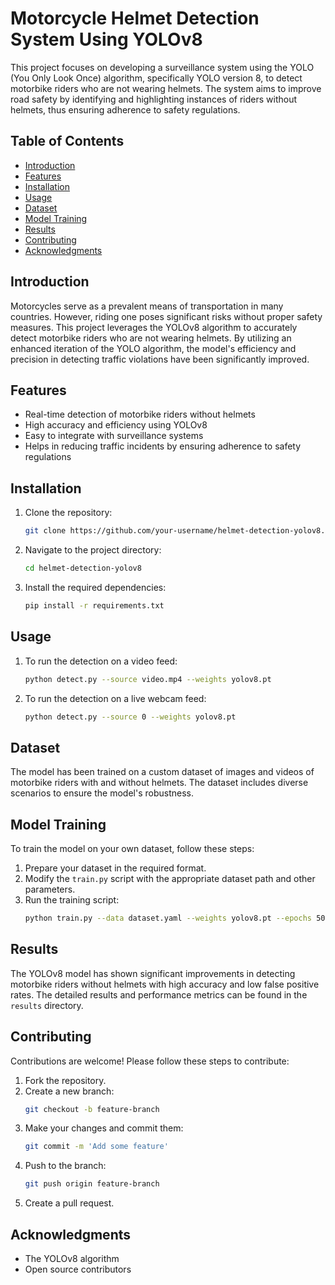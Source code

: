 # Motorcycle Helmet Detection System Using YOLOv8

This project focuses on developing a surveillance system using the YOLO (You Only Look Once) algorithm, specifically YOLO version 8, to detect motorbike riders who are not wearing helmets. The system aims to improve road safety by identifying and highlighting instances of riders without helmets, thus ensuring adherence to safety regulations.

## Table of Contents

- [Introduction](#introduction)
- [Features](#features)
- [Installation](#installation)
- [Usage](#usage)
- [Dataset](#dataset)
- [Model Training](#model-training)
- [Results](#results)
- [Contributing](#contributing)
- [Acknowledgments](#acknowledgments)

## Introduction

Motorcycles serve as a prevalent means of transportation in many countries. However, riding one poses significant risks without proper safety measures. This project leverages the YOLOv8 algorithm to accurately detect motorbike riders who are not wearing helmets. By utilizing an enhanced iteration of the YOLO algorithm, the model's efficiency and precision in detecting traffic violations have been significantly improved.

## Features

- Real-time detection of motorbike riders without helmets
- High accuracy and efficiency using YOLOv8
- Easy to integrate with surveillance systems
- Helps in reducing traffic incidents by ensuring adherence to safety regulations

## Installation

1. Clone the repository:
    ```bash
    git clone https://github.com/your-username/helmet-detection-yolov8.git
    ```
2. Navigate to the project directory:
    ```bash
    cd helmet-detection-yolov8
    ```
3. Install the required dependencies:
    ```bash
    pip install -r requirements.txt
    ```

## Usage

1. To run the detection on a video feed:
    ```bash
    python detect.py --source video.mp4 --weights yolov8.pt
    ```
2. To run the detection on a live webcam feed:
    ```bash
    python detect.py --source 0 --weights yolov8.pt
    ```

## Dataset

The model has been trained on a custom dataset of images and videos of motorbike riders with and without helmets. The dataset includes diverse scenarios to ensure the model's robustness.

## Model Training

To train the model on your own dataset, follow these steps:

1. Prepare your dataset in the required format.
2. Modify the `train.py` script with the appropriate dataset path and other parameters.
3. Run the training script:
    ```bash
    python train.py --data dataset.yaml --weights yolov8.pt --epochs 50
    ```

## Results

The YOLOv8 model has shown significant improvements in detecting motorbike riders without helmets with high accuracy and low false positive rates. The detailed results and performance metrics can be found in the `results` directory.

## Contributing

Contributions are welcome! Please follow these steps to contribute:

1. Fork the repository.
2. Create a new branch:
    ```bash
    git checkout -b feature-branch
    ```
3. Make your changes and commit them:
    ```bash
    git commit -m 'Add some feature'
    ```
4. Push to the branch:
    ```bash
    git push origin feature-branch
    ```
5. Create a pull request.

## Acknowledgments

- The YOLOv8 algorithm
- Open source contributors

